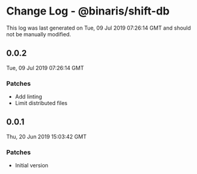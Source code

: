 # Change Log - @binaris/shift-db

This log was last generated on Tue, 09 Jul 2019 07:26:14 GMT and should not be manually modified.

## 0.0.2
Tue, 09 Jul 2019 07:26:14 GMT

### Patches

- Add linting
- Limit distributed files

## 0.0.1
Thu, 20 Jun 2019 15:03:42 GMT

### Patches

- Initial version

